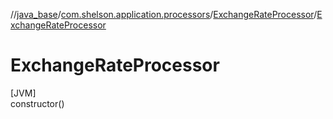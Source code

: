 //[java_base](../../../index.md)/[com.shelson.application.processors](../index.md)/[ExchangeRateProcessor](index.md)/[ExchangeRateProcessor](-exchange-rate-processor.md)

# ExchangeRateProcessor

[JVM]\
constructor()
